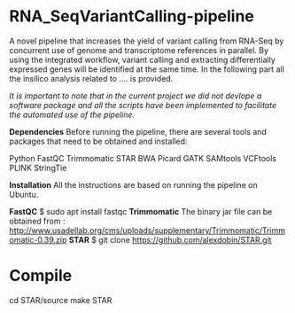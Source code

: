 # RNA_SeqVariantCalling-pipeline
A novel pipeline that increases the yield of variant calling from RNA-Seq by concurrent use of genome and transcriptome references in parallel. By using the integrated workflow, variant calling and extracting differentially expressed genes will be identified at the same time.
In the following part all the insilico analysis related to .... is provided.

_It is important to note that in the current project we did not devlope a software package and all the scripts have been implemented to facilitate the automated use of the pipeline._

**Dependencies**
Before running the pipeline, there are several tools and packages that need to be obtained and installed:

Python
FastQC
Trimmomatic
STAR
BWA
Picard
GATK
SAMtools
VCFtools
PLINK
StringTie



**Installation**
All the instructions are based on running the pipeline on Ubuntu.

**FastQC**
$ sudo apt install fastqc
**Trimmomatic**
The binary jar file can be obtained from : http://www.usadellab.org/cms/uploads/supplementary/Trimmomatic/Trimmomatic-0.39.zip
**STAR**
$ git clone https://github.com/alexdobin/STAR.git
# Compile
cd STAR/source
make STAR
